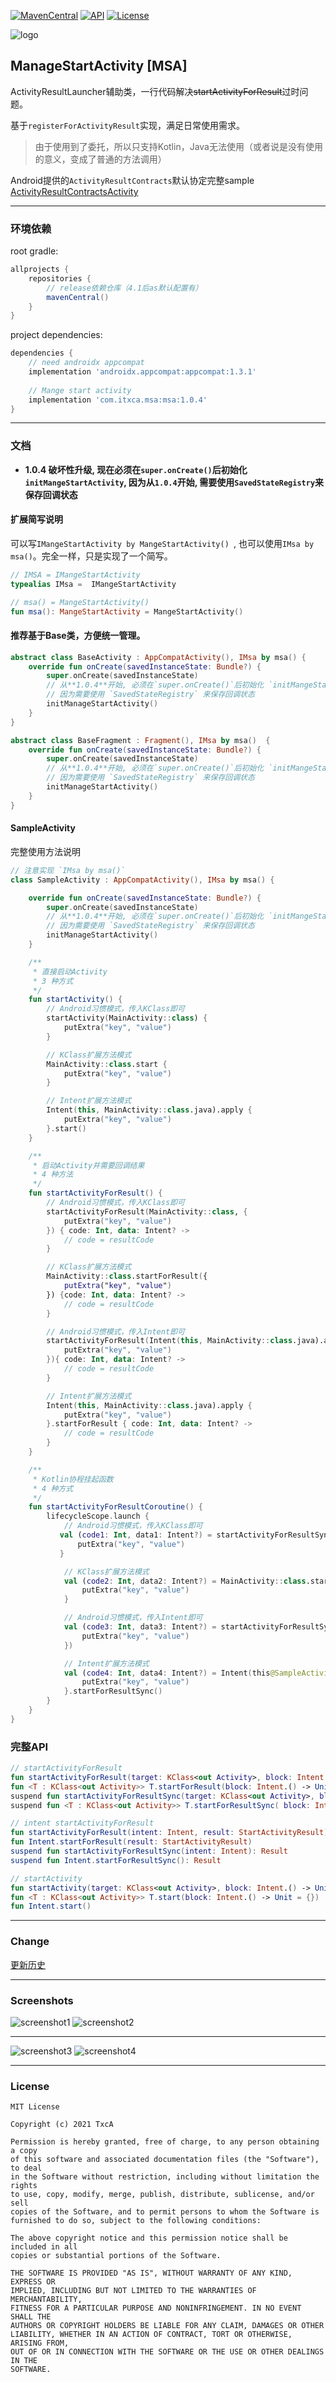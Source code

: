 [![MavenCentral](https://img.shields.io/maven-central/v/com.itxca.msa/msa)](https://search.maven.org/artifact/com.itxca.msa/msa)
[![API](https://img.shields.io/badge/API-14%2B-blue.svg?style=flat)](https://android-arsenal.com/api?level=14)
[![License](http://img.shields.io/badge/License-MIT-brightgreen.svg?style=flat)](https://opensource.org/licenses/MIT)

![logo](screenshots/logo.png)

## ManageStartActivity [MSA]

ActivityResultLauncher辅助类，一行代码解决~~startActivityForResult~~过时问题。

基于`registerForActivityResult`实现，满足日常使用需求。

> 由于使用到了委托，所以只支持Kotlin，Java无法使用（或者说是没有使用的意义，变成了普通的方法调用）

Android提供的`ActivityResultContracts`默认协定完整sample [ActivityResultContractsActivity](https://github.com/TxcA/ManageStartActivity/blob/master/app/src/main/java/com/itxca/sample/msa/ActivityResultContractsActivity.kt)

---
### 环境依赖

root gradle:
```groovy
allprojects {
    repositories {
        // release依赖仓库（4.1后as默认配置有）
        mavenCentral()
    }
}
```

project dependencies:
```groovy
dependencies {
    // need androidx appcompat
    implementation 'androidx.appcompat:appcompat:1.3.1'
    
    // Mange start activity
    implementation 'com.itxca.msa:msa:1.0.4'
}
```

---
### 文档

- **1.0.4 破坏性升级, 现在必须在`super.onCreate()`后初始化 `initMangeStartActivity`, 因为从`1.0.4`开始, 需要使用`SavedStateRegistry`来保存回调状态**

#### 扩展简写说明

可以写`IMangeStartActivity by MangeStartActivity() `, 也可以使用`IMsa by msa()`。完全一样，只是实现了一个简写。

```kotlin
// IMSA = IMangeStartActivity
typealias IMsa =  IMangeStartActivity

// msa() = MangeStartActivity()
fun msa(): MangeStartActivity = MangeStartActivity()
```

#### 推荐基于Base类，方便统一管理。

```kotlin
abstract class BaseActivity : AppCompatActivity(), IMsa by msa() {
    override fun onCreate(savedInstanceState: Bundle?) {
        super.onCreate(savedInstanceState)
        // 从**1.0.4**开始, 必须在`super.onCreate()`后初始化 `initMangeStartActivity`
        // 因为需要使用 `SavedStateRegistry` 来保存回调状态
        initManageStartActivity()
    }
}
```

```kotlin
abstract class BaseFragment : Fragment(), IMsa by msa()  {
    override fun onCreate(savedInstanceState: Bundle?) {
        super.onCreate(savedInstanceState)
        // 从**1.0.4**开始, 必须在`super.onCreate()`后初始化 `initMangeStartActivity`
        // 因为需要使用 `SavedStateRegistry` 来保存回调状态
        initManageStartActivity()
    }
}
```

#### SampleActivity

完整使用方法说明

```kotlin
// 注意实现 `IMsa by msa()`
class SampleActivity : AppCompatActivity(), IMsa by msa() {

    override fun onCreate(savedInstanceState: Bundle?) {
        super.onCreate(savedInstanceState)
        // 从**1.0.4**开始, 必须在`super.onCreate()`后初始化 `initMangeStartActivity`
        // 因为需要使用 `SavedStateRegistry` 来保存回调状态
        initManageStartActivity()
    }

    /**
     * 直接启动Activity
     * 3 种方式
     */
    fun startActivity() {
        // Android习惯模式，传入KClass即可
        startActivity(MainActivity::class) {
            putExtra("key", "value")
        }

        // KClass扩展方法模式
        MainActivity::class.start {
            putExtra("key", "value")
        }

        // Intent扩展方法模式
        Intent(this, MainActivity::class.java).apply {
            putExtra("key", "value")
        }.start()
    }

    /**
     * 启动Activity并需要回调结果
     * 4 种方法
     */
    fun startActivityForResult() {
        // Android习惯模式，传入KClass即可
        startActivityForResult(MainActivity::class, {
            putExtra("key", "value")
        }) { code: Int, data: Intent? ->
            // code = resultCode
        }

        // KClass扩展方法模式
        MainActivity::class.startForResult({
            putExtra("key", "value")
        }) {code: Int, data: Intent? ->
            // code = resultCode
        }

        // Android习惯模式，传入Intent即可
        startActivityForResult(Intent(this, MainActivity::class.java).apply {
            putExtra("key", "value")
        }){ code: Int, data: Intent? ->
            // code = resultCode
        }

        // Intent扩展方法模式
        Intent(this, MainActivity::class.java).apply {
            putExtra("key", "value")
        }.startForResult { code: Int, data: Intent? ->
            // code = resultCode
        }
    }

    /**
     * Kotlin协程挂起函数
     * 4 种方式
     */
    fun startActivityForResultCoroutine() {
        lifecycleScope.launch {
            // Android习惯模式，传入KClass即可
           val (code1: Int, data1: Intent?) = startActivityForResultSync(MainActivity::class) {
               putExtra("key", "value")
           }

            // KClass扩展方法模式
            val (code2: Int, data2: Intent?) = MainActivity::class.startForResultSync {
                putExtra("key", "value")
            }

            // Android习惯模式，传入Intent即可
            val (code3: Int, data3: Intent?) = startActivityForResultSync(Intent(this@SampleActivity, MainActivity::class.java).apply {
                putExtra("key", "value")
            })

            // Intent扩展方法模式
            val (code4: Int, data4: Intent?) = Intent(this@SampleActivity, MainActivity::class.java).apply {
                putExtra("key", "value")
            }.startForResultSync()
        }
    }
}
```

### 完整API
```kotlin
// startActivityForResult
fun startActivityForResult(target: KClass<out Activity>, block: Intent.() -> Unit = {}, result: StartActivityResult)
fun <T : KClass<out Activity>> T.startForResult(block: Intent.() -> Unit = {}, result: StartActivityResult)
suspend fun startActivityForResultSync(target: KClass<out Activity>, block: Intent.() -> Unit = {}): Result
suspend fun <T : KClass<out Activity>> T.startForResultSync( block: Intent.() -> Unit = {}): Result

// intent startActivityForResult
fun startActivityForResult(intent: Intent, result: StartActivityResult)
fun Intent.startForResult(result: StartActivityResult)
suspend fun startActivityForResultSync(intent: Intent): Result
suspend fun Intent.startForResultSync(): Result

// startActivity
fun startActivity(target: KClass<out Activity>, block: Intent.() -> Unit = {})
fun <T : KClass<out Activity>> T.start(block: Intent.() -> Unit = {})
fun Intent.start()
```

---
### Change
[更新历史](CHANGE.md)

---
### Screenshots

![screenshot1](screenshots/msa.gif)
![screenshot2](screenshots/1.png)

******
![screenshot3](screenshots/2.png)
![screenshot4](screenshots/3.png)

---
### License

```
MIT License

Copyright (c) 2021 TxcA

Permission is hereby granted, free of charge, to any person obtaining a copy
of this software and associated documentation files (the "Software"), to deal
in the Software without restriction, including without limitation the rights
to use, copy, modify, merge, publish, distribute, sublicense, and/or sell
copies of the Software, and to permit persons to whom the Software is
furnished to do so, subject to the following conditions:

The above copyright notice and this permission notice shall be included in all
copies or substantial portions of the Software.

THE SOFTWARE IS PROVIDED "AS IS", WITHOUT WARRANTY OF ANY KIND, EXPRESS OR
IMPLIED, INCLUDING BUT NOT LIMITED TO THE WARRANTIES OF MERCHANTABILITY,
FITNESS FOR A PARTICULAR PURPOSE AND NONINFRINGEMENT. IN NO EVENT SHALL THE
AUTHORS OR COPYRIGHT HOLDERS BE LIABLE FOR ANY CLAIM, DAMAGES OR OTHER
LIABILITY, WHETHER IN AN ACTION OF CONTRACT, TORT OR OTHERWISE, ARISING FROM,
OUT OF OR IN CONNECTION WITH THE SOFTWARE OR THE USE OR OTHER DEALINGS IN THE
SOFTWARE.
```